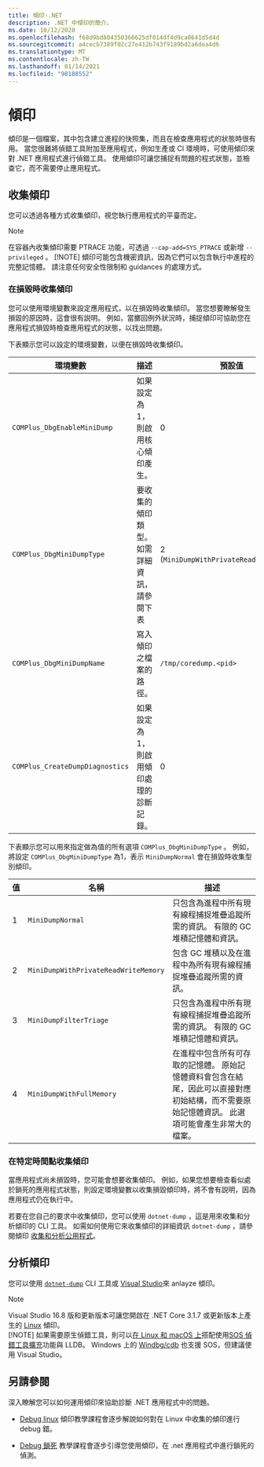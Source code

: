 ```yaml
---
title: 傾印-.NET
description: .NET 中傾印的簡介。
ms.date: 10/12/2020
ms.openlocfilehash: f68d9bd804350366625df014df4d9ca0641d5d4d
ms.sourcegitcommit: a4cecb7389f02c27e412b743f9189bd2a6dea4d6
ms.translationtype: MT
ms.contentlocale: zh-TW
ms.lasthandoff: 01/14/2021
ms.locfileid: "98188552"
---
```

# <a name="dumps"></a>傾印

傾印是一個檔案，其中包含建立進程的快照集，而且在檢查應用程式的狀態時很有用。 當您很難將偵錯工具附加至應用程式，例如生產或 CI 環境時，可使用傾印來對 .NET 應用程式進行偵錯工具。 使用傾印可讓您捕捉有問題的程式狀態，並檢查它，而不需要停止應用程式。

## <a name="collect-dumps"></a>收集傾印

您可以透過各種方式收集傾印，視您執行應用程式的平臺而定。

> [!NOTE]
> 在容器內收集傾印需要 PTRACE 功能，可透過 `--cap-add=SYS_PTRACE` 或新增 `--privileged` 。
> [!NOTE]
> 傾印可能包含機密資訊，因為它們可以包含執行中進程的完整記憶體。 請注意任何安全性限制和 guidances 的處理方式。

### <a name="collecting-dumps-on-crash"></a>在損毀時收集傾印

您可以使用環境變數來設定應用程式，以在損毀時收集傾印。 當您想要瞭解發生損毀的原因時，這會很有説明。 例如，當擲回例外狀況時，捕捉傾印可協助您在應用程式損毀時檢查應用程式的狀態，以找出問題。

下表顯示您可以設定的環境變數，以便在損毀時收集傾印。

|環境變數|描述|預設值|
|-------|---------|---|
|`COMPlus_DbgEnableMiniDump`|如果設定為1，則啟用核心傾印產生。|0|
|`COMPlus_DbgMiniDumpType`|要收集的傾印類型。 如需詳細資訊，請參閱下表|2 (`MiniDumpWithPrivateReadWriteMemory`) |
|`COMPlus_DbgMiniDumpName`|寫入傾印之檔案的路徑。|`/tmp/coredump.<pid>`|
|`COMPlus_CreateDumpDiagnostics`|如果設定為1，則啟用傾印處理的診斷記錄。|0|

下表顯示您可以用來指定做為值的所有選項 `COMPlus_DbgMiniDumpType` 。 例如，將設定 `COMPlus_DbgMiniDumpType` 為1，表示 `MiniDumpNormal` 會在損毀時收集型別傾印。

|值|名稱|描述|
|-----|----|-----------|
|1|`MiniDumpNormal`|只包含為進程中所有現有線程捕捉堆疊追蹤所需的資訊。 有限的 GC 堆積記憶體和資訊。|
|2|`MiniDumpWithPrivateReadWriteMemory`|包含 GC 堆積以及在進程中為所有現有線程捕捉堆疊追蹤所需的資訊。|
|3|`MiniDumpFilterTriage`|只包含為進程中所有現有線程捕捉堆疊追蹤所需的資訊。 有限的 GC 堆積記憶體和資訊。|
|4|`MiniDumpWithFullMemory`|在進程中包含所有可存取的記憶體。 原始記憶體資料會包含在結尾，因此可以直接對應初始結構，而不需要原始記憶體資訊。 此選項可能會產生非常大的檔案。|

### <a name="collecting-dumps-at-specific-point-in-time"></a>在特定時間點收集傾印

當應用程式尚未損毀時，您可能會想要收集傾印。 例如，如果您想要檢查看似處於鎖死的應用程式狀態，則設定環境變數以收集損毀傾印時，將不會有説明，因為應用程式仍在執行中。

若要在您自己的要求中收集傾印，您可以使用 `dotnet-dump` ，這是用來收集和分析傾印的 CLI 工具。 如需如何使用它來收集傾印的詳細資訊 `dotnet-dump` ，請參閱傾印 [收集和分析公用程式](dotnet-dump.md)。

## <a name="analyze-dumps"></a>分析傾印

您可以使用 [`dotnet-dump`](dotnet-dump.md) CLI 工具或 [Visual Studio](/visualstudio/debugger/using-dump-files)來 anlayze 傾印。

> [!NOTE]
> Visual Studio 16.8 版和更新版本可讓您開啟在 .NET Core 3.1.7 或更新版本上產生的 [Linux](https://devblogs.microsoft.com/visualstudio/linux-managed-memory-dump-debugging/) 傾印。  
> [!NOTE]
> 如果需要原生偵錯工具，則可以[在 Linux 和 macOS 上](debug-linux-dumps.md#analyze-dumps-on-linux)搭配使用[SOS 偵錯工具擴充](sos-debugging-extension.md)功能與 LLDB。 Windows 上的 [Windbg/cdb](/windows-hardware/drivers/debugger/debugger-download-tools) 也支援 SOS，但建議使用 Visual Studio。

## <a name="see-also"></a>另請參閱

深入瞭解您可以如何運用傾印來協助診斷 .NET 應用程式中的問題。

* [Debug linux](debug-linux-dumps.md) 傾印教學課程會逐步解說如何對在 Linux 中收集的傾印進行 debug 錯。

* [Debug 鎖死](debug-deadlock.md) 教學課程會逐步引導您使用傾印，在 .net 應用程式中進行鎖死的偵測。
